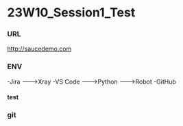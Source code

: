 # 23W10_Session1_Test

### URL ###
http://saucedemo.com

### ENV ###
-Jira
   --->Xray
-VS Code
   --->Python
   --->Robot
-GitHub

#### test ####

### git ###


